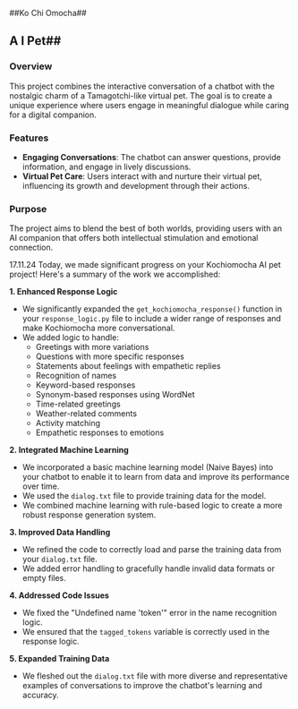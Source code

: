 ##Ko Chi Omocha##
## A I Pet##

### Overview
This project combines the interactive conversation of a chatbot with the nostalgic charm of a Tamagotchi-like virtual pet. The goal is to create a unique experience where users engage in meaningful dialogue while caring for a digital companion.

### Features

- **Engaging Conversations**: The chatbot can answer questions, provide information, and engage in lively discussions.
- **Virtual Pet Care**: Users interact with and nurture their virtual pet, influencing its growth and development through their actions.

### Purpose

The project aims to blend the best of both worlds, providing users with an AI companion that offers both intellectual stimulation and emotional connection.

17.11.24
Today, we made significant progress on your Kochiomocha AI pet project! Here's a summary of the work we accomplished:

**1. Enhanced Response Logic**

* We significantly expanded the `get_kochiomocha_response()` function in your `response_logic.py` file to include a wider range of responses and make Kochiomocha more conversational.
* We added logic to handle:
    * Greetings with more variations
    * Questions with more specific responses
    * Statements about feelings with empathetic replies
    * Recognition of names
    * Keyword-based responses
    * Synonym-based responses using WordNet
    * Time-related greetings
    * Weather-related comments
    * Activity matching
    * Empathetic responses to emotions

**2. Integrated Machine Learning**

* We incorporated a basic machine learning model (Naive Bayes) into your chatbot to enable it to learn from data and improve its performance over time.
* We used the `dialog.txt` file to provide training data for the model.
* We combined machine learning with rule-based logic to create a more robust response generation system.

**3. Improved Data Handling**

* We refined the code to correctly load and parse the training data from your `dialog.txt` file.
* We added error handling to gracefully handle invalid data formats or empty files.

**4. Addressed Code Issues**

* We fixed the "Undefined name 'token'" error in the name recognition logic.
* We ensured that the `tagged_tokens` variable is correctly used in the response logic.

**5. Expanded Training Data**

* We fleshed out the `dialog.txt` file with more diverse and representative examples of conversations to improve the chatbot's learning and accuracy.
